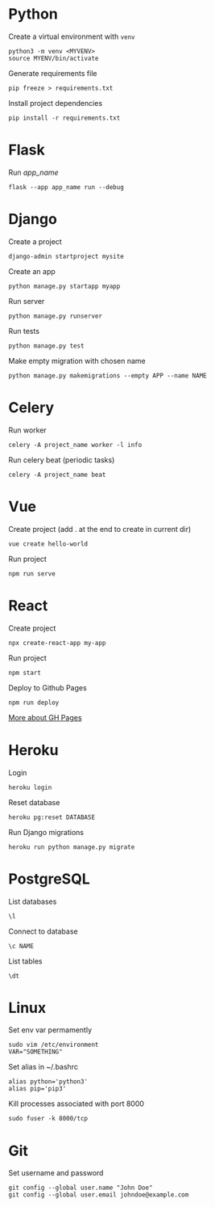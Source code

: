 # Python
Create a virtual environment with `venv`
```
python3 -m venv <MYVENV>
source MYENV/bin/activate
```

Generate requirements file
```
pip freeze > requirements.txt
```

Install project dependencies
```
pip install -r requirements.txt
```

# Flask
Run *app_name*
```
flask --app app_name run --debug
```

# Django
Create a project
```
django-admin startproject mysite
```
Create an app
```
python manage.py startapp myapp
```
Run server
```
python manage.py runserver
```
Run tests
```
python manage.py test
```
Make empty migration with chosen name
```
python manage.py makemigrations --empty APP --name NAME
```
# Celery
Run worker
```
celery -A project_name worker -l info
```
Run celery beat (periodic tasks)
```
celery -A project_name beat
```

# Vue
Create project (add . at the end to create in current dir)
```
vue create hello-world
```

Run project
```
npm run serve
```

# React
Create project
```
npx create-react-app my-app
```

Run project
```
npm start
```

Deploy to Github Pages
```
npm run deploy
```
[More about GH Pages](https://github.com/gitname/react-gh-pages)

# Heroku
Login
```
heroku login
```

Reset database
```
heroku pg:reset DATABASE
```

Run Django migrations
```
heroku run python manage.py migrate
```

# PostgreSQL

List databases
```
\l
```

Connect to database
```
\c NAME
```

List tables
```
\dt
```

# Linux

Set env var permamently
```
sudo vim /etc/environment
VAR="SOMETHING"
```

Set alias in ~/.bashrc
```
alias python='python3'
alias pip='pip3'
```

Kill processes associated with port 8000
```
sudo fuser -k 8000/tcp
```

# Git
Set username and password
```
git config --global user.name "John Doe"
git config --global user.email johndoe@example.com
```
